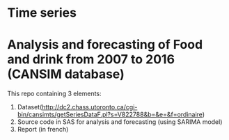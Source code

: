 # Time series 
# Analysis and forecasting of Food and drink from 2007 to 2016 (CANSIM database)

This repo containing 3 elements:
1. Dataset(http://dc2.chass.utoronto.ca/cgi-bin/cansimts/getSeriesDataF.pl?s=V822788&b=&e=&f=ordinaire)
2. Source code in SAS for analysis and forecasting (using SARIMA model)
3. Report (in french)
